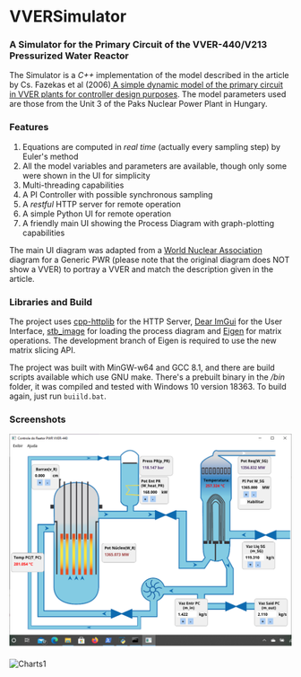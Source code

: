 # VVERSimulator
### A Simulator for the Primary Circuit of the VVER-440/V213 Pressurized Water Reactor
The Simulator is a *C++* implementation of the model described in the article by Cs. Fazekas et al (2006)[ A simple dynamic model of the primary circuit in VVER plants for controller design purposes](https://doi.org/10.1016/j.nucengdes.2006.12.002). The model parameters used are those from the Unit 3 of the Paks Nuclear Power Plant in Hungary.
### Features
1. Equations are computed in *real time* (actually every sampling step) by Euler's method
2. All the model variables and parameters are available, though only some were shown in the UI for simplicity
3. Multi-threading capabilities
4. A PI Controller with possible synchronous sampling
5. A *restful* HTTP server for remote operation
6. A simple Python UI for remote operation
7. A friendly main UI showing the Process Diagram with graph-plotting capabilities

The main UI diagram was adapted from a [World Nuclear Association](https://www.world-nuclear.org/) diagram for a Generic PWR (please note that the original diagram does NOT show a VVER) to portray a VVER and match the description given in the article.

### Libraries and Build
The project uses [cpp-httplib](https://github.com/yhirose/cpp-httplib) for the HTTP Server, [Dear ImGui](https://github.com/ocornut/imgui) for the User Interface, [stb_image](https://github.com/nothings/stb/blob/master/stb_image.h) for loading the process diagram and [Eigen](http://eigen.tuxfamily.org/index.php?title=Main_Page) for matrix operations. The development branch of Eigen is required to use the new matrix slicing API.

The project was built with MinGW-w64 and GCC 8.1, and there are build scripts available which use GNU make.
There's a prebuilt binary in the */bin* folder, it was compiled and tested with Windows 10 version 18363. To build again, just run `buiild.bat`.

### Screenshots 
![main_screen](/screenshots/inicial.png "Main Window")

![Charts1](/screenshots/gráfico_ultimas_3000_amostras.png "W_SG Charts")

